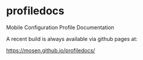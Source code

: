 # profiledocs
Mobile Configuration Profile Documentation

A recent build is always available via github pages at:

https://mosen.github.io/profiledocs/

